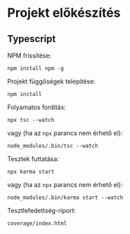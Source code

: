 # Projekt előkészítés

## Typescript

NPM frissítése:

```
npm install npm -g
```

Projekt függőségek telepítése:

```
npm install
```

Folyamatos fordítás:

```
npx tsc --watch
```

vagy (ha az `npx` parancs nem érhető el):

```
node_modules/.bin/tsc --watch
```

Tesztek futtatása:

```
npx karma start
```

vagy (ha az `npx` parancs nem érhető el):

```
node_modules/.bin/karma start --watch
```

Tesztlefedettség-riport:

```
coverage/index.html
```
